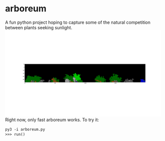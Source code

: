# arboreum
A fun python project hoping to capture some of the natural competition between plants seeking sunlight.
![plants](https://github.com/ndiamant/arboreum/blob/master/plants.png)
Right now, only fast arboreum works.
To try it:
```
py3 -i arboreum.py
>>> run()
```
